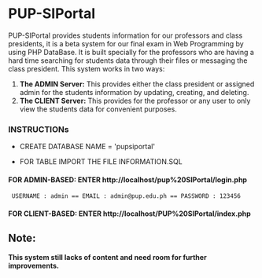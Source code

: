 # PUP-SIPortal

PUP-SIPortal provides students information for our professors and class presidents, it is a beta system for our final exam in Web Programming by using PHP DataBase. It is built specially for the professors who are having a hard time searching for students data through their files or messaging the class president. This system works in two ways: 

1. **The ADMIN Server:** This provides either the class president or assigned admin for the students information by updating, creating, and deleting. 
2. **The CLIENT Server:** This provides for the professor or any user to only view the students data for convenient purposes. 

### INSTRUCTIONs

- CREATE DATABASE NAME = 'pupsiportal'

- FOR TABLE IMPORT THE FILE INFORMATION.SQL 

#### FOR ADMIN-BASED: ENTER http://localhost/pup%20SIPortal/login.php
```
 USERNAME : admin == EMAIL : admin@pup.edu.ph == PASSWORD : 123456 
```

#### FOR CLIENT-BASED: ENTER http://localhost/PUP%20SIPortal/index.php

## Note:

**This system still lacks of content and need room for further improvements.**
